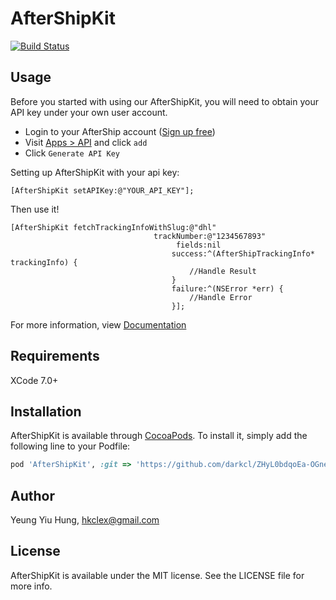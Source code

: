 # AfterShipKit

[![Build Status](https://travis-ci.org/darkcl/ZHyL0bdqoEa-OGnevHYlwg.svg?branch=master)](https://travis-ci.org/darkcl/ZHyL0bdqoEa-OGnevHYlwg)

## Usage

Before you started with using our AfterShipKit, you will need to obtain your API key under your own user account.

* Login to your AfterShip account ([Sign up free](https://www.aftership.com/signup))
* Visit [Apps > API](https://www.aftership.com/apps/api) and click `add`
* Click `Generate API Key`

Setting up AfterShipKit with your api key:

```objc
[AfterShipKit setAPIKey:@"YOUR_API_KEY"];
```

Then use it!

```objc
[AfterShipKit fetchTrackingInfoWithSlug:@"dhl"
                                trackNumber:@"1234567893"
                                     fields:nil
                                    success:^(AfterShipTrackingInfo* trackingInfo) {
                                        //Handle Result 
                                    }
                                    failure:^(NSError *err) {
                                        //Handle Error
                                    }];
```

For more information, view [Documentation](http://darkcl.github.io/ZHyL0bdqoEa-OGnevHYlwg/)

## Requirements
XCode 7.0+

## Installation

AfterShipKit is available through [CocoaPods](http://cocoapods.org). To install
it, simply add the following line to your Podfile:

```ruby
pod 'AfterShipKit', :git => 'https://github.com/darkcl/ZHyL0bdqoEa-OGnevHYlwg.git'
```

## Author

Yeung Yiu Hung, hkclex@gmail.com

## License

AfterShipKit is available under the MIT license. See the LICENSE file for more info.
